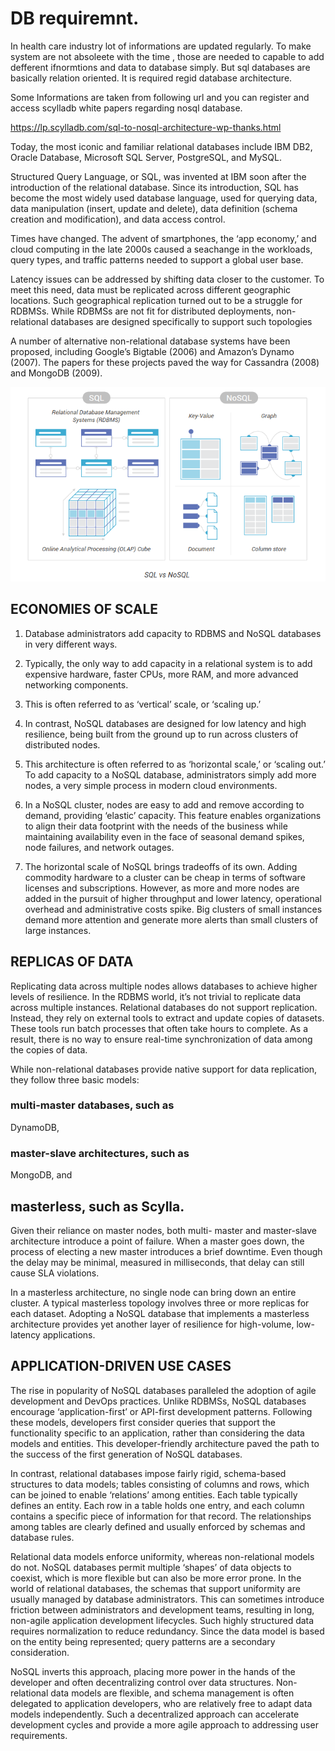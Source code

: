 # DB requiremnt.
In health care industry lot of informations are updated regularly. To make system are not absoleete with the time , those are needed to capable to add defferent ifnormtions and data to database simply.
But sql databases are basically relation oriented. It is required regid database architecture. 

Some Informations are taken from following url and you can register and access scylladb white papers regarding nosql database.

https://lp.scylladb.com/sql-to-nosql-architecture-wp-thanks.html

Today, the most iconic and familiar
relational databases include IBM DB2, Oracle
Database, Microsoft SQL Server, PostgreSQL,
and MySQL.

Structured Query Language, or SQL, was
invented at IBM soon after the introduction of
the relational database. Since its introduction,
SQL has become the most widely used
database language, used for querying data, data
manipulation (insert, update and delete), data
definition (schema creation and modification),
and data access control.

Times have changed. The advent of
smartphones, the ‘app economy,’ and cloud
computing in the late 2000s caused a seachange
in the workloads, query types, and traffic
patterns needed to support a global user base.

Latency issues can be addressed by shifting
data closer to the customer. To meet this
need, data must be replicated across different
geographic locations. Such geographical
replication turned out to be a struggle for
RDBMSs. While RDBMSs are not fit for
distributed deployments, non-relational
databases are designed specifically to support
such topologies

A number of alternative non-relational database
systems have been proposed, including Google’s
Bigtable (2006) and Amazon’s Dynamo (2007).
The papers for these projects paved the way
for Cassandra (2008) and MongoDB (2009).

![no sql comparison](images/nosql_1.png?raw=true "https://scylladb.drift.click/wp-sql-nosql")

## ECONOMIES OF SCALE

1. Database administrators add capacity to RDBMS
and NoSQL databases in very different ways.
2. Typically, the only way to add capacity in a
relational system is to add expensive hardware,
faster CPUs, more RAM, and more advanced
networking components. 
3. This is often referred to
as ‘vertical’ scale, or ‘scaling up.’

4. In contrast, NoSQL databases are designed
for low latency and high resilience, being built
from the ground up to run across clusters of
distributed nodes. 
5. This architecture is often
referred to as ‘horizontal scale,’ or ‘scaling
out.’ To add capacity to a NoSQL database,
administrators simply add more nodes, a very
simple process in modern cloud environments.

6. In a NoSQL cluster, nodes are easy to add and
remove according to demand, providing ‘elastic’
capacity. This feature enables organizations
to align their data footprint with the needs of
the business while maintaining availability even
in the face of seasonal demand spikes, node
failures, and network outages.

7. The horizontal scale of NoSQL brings tradeoffs
of its own. Adding commodity hardware to
a cluster can be cheap in terms of software
licenses and subscriptions. However, as more
and more nodes are added in the pursuit of
higher throughput and lower latency, operational
overhead and administrative costs spike. Big
clusters of small instances demand more
attention and generate more alerts than small
clusters of large instances.

## REPLICAS OF DATA
Replicating data across multiple nodes allows
databases to achieve higher levels of resilience.
In the RDBMS world, it’s not trivial to replicate
data across multiple instances. Relational
databases do not support replication. Instead,
they rely on external tools to extract and update
copies of datasets. These tools run batch
processes that often take hours to complete.
As a result, there is no way to ensure real-time
synchronization of data among the copies of
data.

While non-relational databases provide native
support for data replication, they follow three
basic models: 
### multi-master databases, such as
DynamoDB, 
### master-slave architectures, such as
MongoDB, and 
## masterless, such as Scylla. 

Given their reliance on master nodes, both multi-
master and master-slave architecture introduce
a point of failure. When a master goes down, the
process of electing a new master introduces a
brief downtime. Even though the delay may be
minimal, measured in milliseconds, that delay
can still cause SLA violations.

In a masterless architecture, no single node
can bring down an entire cluster. A typical
masterless topology involves three or more
replicas for each dataset. Adopting a NoSQL
database that implements a masterless
architecture provides yet another layer
of resilience for high-volume, low-latency
applications.


## APPLICATION-DRIVEN USE CASES
The rise in popularity of NoSQL databases
paralleled the adoption of agile development
and DevOps practices. Unlike RDBMSs, NoSQL
databases encourage ‘application-first’ or
API-first development patterns. Following
these models, developers first consider queries
that support the functionality specific to an
application, rather than considering the data
models and entities. This developer-friendly
architecture paved the path to the success of
the first generation of NoSQL databases.

In contrast, relational databases impose fairly
rigid, schema-based structures to data models;
tables consisting of columns and rows, which
can be joined to enable ‘relations’ among
entities. Each table typically defines an entity.
Each row in a table holds one entry, and each
column contains a specific piece of information
for that record. The relationships among tables
are clearly defined and usually enforced by
schemas and database rules.

Relational data models enforce uniformity,
whereas non-relational models do not. NoSQL
databases permit multiple ‘shapes’ of data
objects to coexist, which is more flexible but
can also be more error prone. In the world
of relational databases, the schemas that
support uniformity are usually managed by
database administrators. This can sometimes
introduce friction between administrators and
development teams, resulting in long, non-agile
application development lifecycles. Such highly
structured data requires normalization to reduce
redundancy. Since the data model is based on
the entity being represented; query patterns are
a secondary consideration.

NoSQL inverts this approach, placing more
power in the hands of the developer and often
decentralizing control over data structures. Non-
relational data models are flexible, and schema
management is often delegated to application
developers, who are relatively free to adapt data
models independently. Such a decentralized
approach can accelerate development
cycles and provide a more agile approach to
addressing user requirements.

